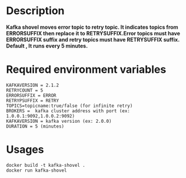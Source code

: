 # Description
**Kafka shovel moves error topic to retry topic. It indicates topics from ERRORSUFFIX then replace it to RETRYSUFFIX.Error topics must have ERRORSUFFIX suffix and retry topics must have RETRYSUFFIX suffix. Default , It runs every 5 minutes.**

# Required environment variables
	KAFKAVERSION = 2.1.2
    RETRYCOUNT = 5
	ERRORSUFFIX = ERROR
	RETRYPSUFFIX = RETRY
	TOPICS=topicname:true/false (for infinite retry)
	BROKERS =  kafka cluster address with port (ex: 1.0.0.1:9092,1.0.0.2:9092)
	KAFKAVERSION = kafka version (ex: 2.0.0)
	DURATION = 5 (minutes)

# Usages
    docker build -t kafka-shovel .
    docker run kafka-shovel
    
